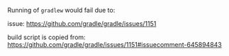 Running of `gradlew` would fail due to:

issue: https://github.com/gradle/gradle/issues/1151


build script is copied from: https://github.com/gradle/gradle/issues/1151#issuecomment-645894843

